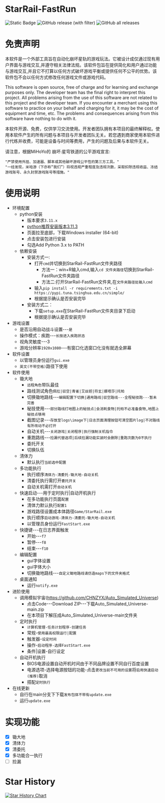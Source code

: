 # StarRail-FastRun
![Static Badge](https://img.shields.io/badge/platfrom-Windows-blue?color=blue)
![GitHub release (with filter)](https://img.shields.io/github/v/release/Souloco/StarRail-FastRun)
![GitHub all releases](https://img.shields.io/github/downloads/Souloco/StarRail-FastRun/total)


# 免责声明
本软件是一个外部工具旨在自动化崩坏星轨的游戏玩法。它被设计成仅通过现有用户界面与游戏交互,并遵守相关法律法规。该软件包旨在提供简化和用户通过功能与游戏交互,并且它不打算以任何方式破坏游戏平衡或提供任何不公平的优势。该软件包不会以任何方式修改任何游戏文件或游戏代码。

This software is open source, free of charge and for learning and exchange purposes only. The developer team has the final right to interpret this project. All problems arising from the use of this software are not related to this project and the developer team. If you encounter a merchant using this software to practice on your behalf and charging for it, it may be the cost of equipment and time, etc. The problems and consequences arising from this software have nothing to do with it.

本软件开源、免费，仅供学习交流使用。开发者团队拥有本项目的最终解释权。使用本软件产生的所有问题与本项目与开发者团队无关。若您遇到商家使用本软件进行代练并收费，可能是设备与时间等费用，产生的问题及后果与本软件无关。

请注意，根据MiHoYo的 崩坏:星穹铁道的公平游戏宣言:
```
"严禁使用外挂、加速器、脚本或其他破坏游戏公平性的第三方工具。"
"一经发现，米哈游（下亦称“我们”）将视违规严重程度及违规次数，采取扣除违规收益、冻结游戏账号、永久封禁游戏账号等措施。"
```
# 使用说明
- 环境配置
    - python安装
        - 版本要求```3.11.x```
        - [python推荐安装版本3.11.3](https://www.python.org/downloads/release/python-3113/)
        - 页面拉至底部，下载Windows installer (64-bit)
        - 点击安装包进行安装
        - 勾选Add Python 3.x to PATH
    - 依赖安装
        - 安装方式一:
            - 打开```cmd```并切换到StarRail-FastRun文件夹路径
                - 方法一：win+R输入cmd,输入```cd 文件夹路径```切换到StarRail-FastRun文件夹路径
                - 方法二:打开StarRail-FastRun文件夹,在```文件夹路径处输入cmd```
            - 输入```pip install -r requirements.txt -i https://pypi.tuna.tsinghua.edu.cn/simple/```
            - 根据提示确认是否安装完毕
        - 安装方式二：
            - 下载```setup.exe```在StarRail-FastRun文件夹目录下启动
            - 根据提示确认是否安装完毕
- 游戏设置
    - 是否沿用自动战斗设置---```是```
    - 操作模式：疾跑---```长按进入疾跑状态```
    - 视角灵敏度---3
    - 游戏分辨率```1920x1080```---有窗口化选窗口化没有就选全屏幕
- 软件设置
    - 以管理员身份运行```gui.exe```
    - ```英文(不带空格)```路径下使用
- 软件使用
    - 锄大地
        - ```远程角色```带队最佳
        - 路线测试角色```佩拉|驭空|青雀|艾丝妲|符玄|娜塔莎|托帕```
        - 切换锄地路线---```编辑配置下切换|通用路线|驭空路线---全程秘技跑---暂未完善```
        - 秘技使用---```部分路线打地图上的秘技点|会消耗食物|托帕不必准备食物,地图上秘技点够用```
        - 截图记录---```存放至logs\image下|日志页面清理按钮可清空图片log|不对路线有所改动不必打开```
        - 自动关机---```关闭游戏|关闭程序|执行强制关机指令```
        - 重跑路线---```捡漏代替选项|后续捡漏功能实装时会删除|重跑次数为0不执行```
        - 委托开关
        - 切换队伍
    - 清体力
        - 默认执行```当前选中配置```
    - 多功能执行
        - 执行顺序```清体力-清委托-锄大地-自动关机```
        - 清委托执行需打开```委托开关```
        - 自动关机需打开```自动关机```
    - 快速启动---用于定时执行|自动开机执行
        - 在多功能执行页面```配置```
        - 清体力默认执行```配置1```
        - 游戏路径设置成本体路径```Game/StarRail.exe```
        - 执行顺序```启动游戏-清体力-清委托-锄大地-自动关机```
        - 以管理员身份运行```FastStart.exe```
    - 快捷键---在日志界面触发
        - 开始---```f7```
        - 暂停---```f8```
        - 结束---```f10```
    - 编辑配置
        - gui字体设置
        - gui字体大小
        - 切换锄地路线---```自定义锄地路线请仿造maps下的文件夹格式```
    - 桌面通知
        - 运行```notify.exe```
- 进阶使用
    - 调用模拟宇宙(https://github.com/CHNZYX/Auto_Simulated_Universe)
        - 点击Code---Download ZIP---下载Auto_Simulated_Universe-main.zip
        - 在本项目下解压成Auto_Simulated_Universe-main文件夹
    - 定时执行
        - ```计算机管理-任务计划程序-创建任务```
        - 常规-```使用最高权限运行|配置```
        - 触发器-```设定时间```
        - 操作-```启动程序-选择FastStart.exe```
        - 条件|设置-自行设定
    - 自动开机执行
        - BIOS电源设置自动开机时间由于不同品牌设置不同自行百度设置
        - 电源选项-选择电源按钮的功能-点击```更改当前不可用的设置```将```启用快速启动(推荐)```取消
        - 搭配```定时执行```
- 在线更新
    - 自行在main分支下下载```发布包体不带有update.exe```
    - 运行```update.exe```
# 实现功能
- [x] 锄大地
- [x] 清体力
- [x] 清委托
- [x] 多功能合一执行
- [ ] 捡漏
# Star History
[![Star History Chart](https://api.star-history.com/svg?repos=Souloco/StarRail-FastRun&type=Date)](https://star-history.com/#Souloco/StarRail-FastRun&Date)
